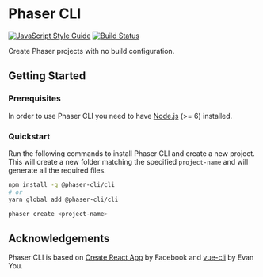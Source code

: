 # Phaser CLI

[![JavaScript Style Guide](https://img.shields.io/badge/code_style-standard-brightgreen.svg)](https://standardjs.com)
[![Build Status](https://travis-ci.org/phaser-cli/phaser-cli.svg?branch=master)](https://travis-ci.org/phaser-cli/phaser-cli)

Create Phaser projects with no build configuration.

## Getting Started

### Prerequisites

In order to use Phaser CLI you need to have [Node.js][1] (>= 6) installed.

### Quickstart

Run the following commands to install Phaser CLI and create a new project. This
will create a new folder matching the specified `project-name` and will generate
all the required files.

```bash
npm install -g @phaser-cli/cli
# or
yarn global add @phaser-cli/cli

phaser create <project-name>
```

## Acknowledgements

Phaser CLI is based on [Create React App][2] by Facebook and [vue-cli][3] by
Evan You.

[1]: https://nodejs.org
[2]: https://github.com/facebook/create-react-app
[3]: https://github.com/vuejs/vue-cli
